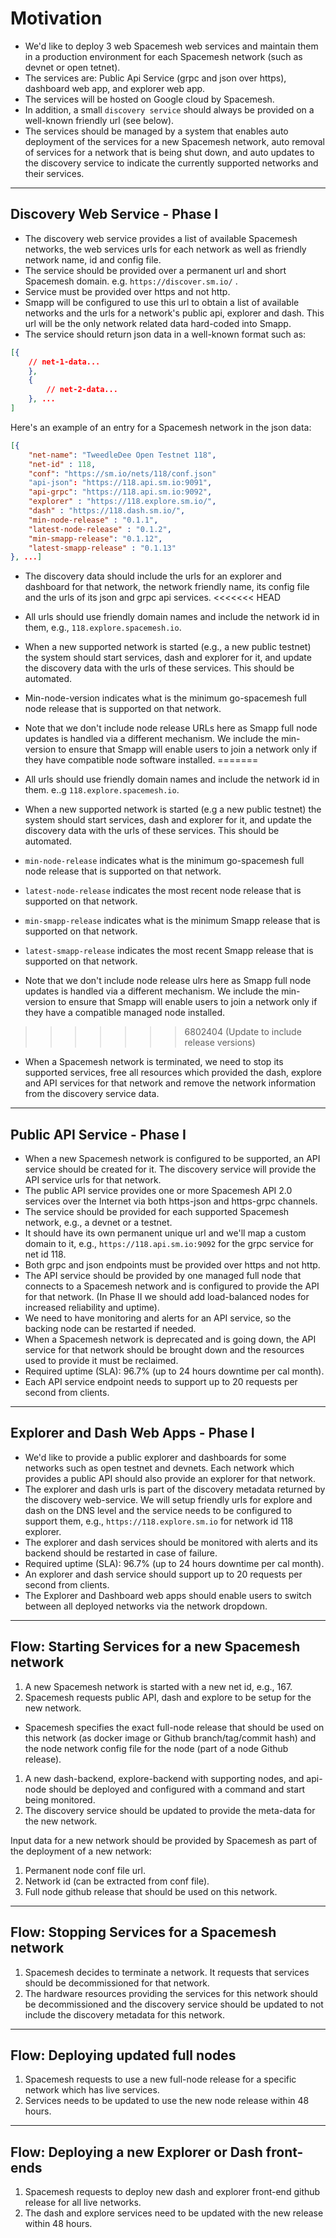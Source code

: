 # Motivation
- We'd like to deploy 3 web Spacemesh web services and maintain them in a production environment for each Spacemesh network (such as devnet or open tetnet).
- The services are: Public Api Service (grpc and json over  https), dashboard web app, and explorer web app.
- The services will be hosted on Google cloud by Spacemesh.
- In addition, a small `discovery service` should always be provided on a well-known friendly url (see below).
- The services should be managed by a system that enables auto deployment of the services for a new Spacemesh network, auto removal of services for a network that is being shut down, and auto updates to the discovery service to indicate the currently supported networks and their services.

---

## Discovery Web Service - Phase I
- The discovery web service provides a list of available Spacemesh networks, the web services urls for each network as well as friendly network name, id and config file.
- The service should be provided over a permanent url and short Spacemesh domain. e.g. `https://discover.sm.io/` .
- Service must be provided over https and not http.
- Smapp will be configured to use this url to obtain a list of available networks and the urls for a network's public api, explorer and dash. This url will be the only network related data hard-coded into Smapp.
- The service should return json data in a well-known format such as:

```json
[{
    // net-1-data...
    },
    {
        // net-2-data...
    }, ...
]
```

Here's an example of an entry for a Spacemesh network in the json data:

```json
[{
    "net-name": "TweedleDee Open Testnet 118",
    "net-id" : 118,
    "conf": "https://sm.io/nets/118/conf.json"
    "api-json": "https://118.api.sm.io:9091",
    "api-grpc": "https://118.api.sm.io:9092",
    "explorer" : "https://118.explore.sm.io/",
    "dash" : "https://118.dash.sm.io/",
    "min-node-release" : "0.1.1",
    "latest-node-release" : "0.1.2",
    "min-smapp-release": "0.1.12",
    "latest-smapp-release" : "0.1.13"
}, ...]
```

- The discovery data should include the urls for an explorer and dashboard for that network, the network friendly name, its config file and the urls of its json and grpc api services.
<<<<<<< HEAD
- All urls should use friendly domain names and include the network id in them, e.g., `118.explore.spacemesh.io`.
- When a new supported network is started (e.g., a new public testnet) the system should start services, dash and explorer for it, and update the discovery data with the urls of these services. This should be automated.
- Min-node-version indicates what is the minimum go-spacemesh full node release that is supported on that network.
- Note that we don't include node release URLs here as Smapp full node updates is handled via a different mechanism. We include the min-version to ensure that Smapp will enable users to join a network only if they have compatible node software installed.
=======
- All urls should use friendly domain names and include the network id in them. e..g `118.explore.spacemesh.io`.
- When a new supported network is started (e.g a new public testnet) the system should start services, dash and explorer for it, and update the discovery data with the urls of these services. This should be automated.
- `min-node-release` indicates what is the minimum go-spacemesh full node release that is supported on that network.
- `latest-node-release` indicates the most recent node release that is supported on that network.
- `min-smapp-release` indicates what is the minimum Smapp release that is supported on that network.
- `latest-smapp-release` indicates the most recent Smapp release that is supported on that network.

- Note that we don't include node release ulrs here as Smapp full node updates is handled via a different mechanism. We include the min-version to ensure that Smapp will enable users to join a network only if they have a compatible managed node installed.
>>>>>>> 6802404 (Update to include release versions)
- When a Spacemesh network is terminated, we need to stop its supported services, free all resources which provided the dash, explore and API services for that network and remove the network information from the discovery service data.

----

## Public API Service - Phase I
- When a new Spacemesh network is configured to be supported, an API service should be created for it. The discovery service will provide the API service urls for that network.
- The public API service provides one or more Spacemesh API 2.0 services over the Internet via both https-json and https-grpc channels.
- The service should be provided for each supported Spacemesh network, e.g., a devnet or a testnet.
- It should have its own permanent unique url and we'll map a custom domain to it, e.g., `https://118.api.sm.io:9092` for the grpc service for net id 118.
- Both grpc and json endpoints must be provided over https and not http.
- The API service should be provided by one managed full node that connects to a Spacemesh network and is configured to provide the API for that network. (In Phase II we should add load-balanced nodes for increased reliability and uptime).
- We need to have monitoring and alerts for an API service, so the backing node can be restarted if needed.
- When a Spacemesh network is deprecated and is going down, the API service for that network should be brought down and the resources used to provide it must be reclaimed.
- Required uptime (SLA): 96.7% (up to 24 hours downtime per cal month).
- Each API service endpoint needs to support up to 20 requests per second from clients.

------

## Explorer and Dash Web Apps - Phase I
- We'd like to provide a public explorer and dashboards for some networks such as open testnet and devnets. Each network which provides a public API should also provide an explorer for that network.
- The explorer and dash urls is part of the discovery metadata returned by the discovery web-service. We will setup friendly urls for explore and dash on the DNS level and the service needs to be configured to support them, e.g., `https://118.explore.sm.io` for network id 118 explorer.
- The explorer and dash services should be monitored with alerts and its backend should be restarted in case of failure.
- Required uptime (SLA): 96.7% (up to 24 hours downtime per cal month).
- An explorer and dash service should support up to 20 requests per second from clients.
- The Explorer and Dashboard web apps should enable users to switch between all deployed networks via the network dropdown.

---

## Flow: Starting Services for a new Spacemesh network
1. A new Spacemesh network is started with a new net id, e.g., 167.
1. Spacemesh requests public API, dash and explore to be setup for the new network.
- Spacemesh specifies the exact full-node release that should be used on this network (as docker image or Github branch/tag/commit hash) and the node network config file for the node (part of a node Github release).
1. A new dash-backend, explore-backend with supporting nodes, and api-node should be deployed and configured with a command and start being monitored.
1. The discovery service should be updated to provide the meta-data for the new network.

Input data for a new network should be provided by Spacemesh as part of the deployment of a new network:
1. Permanent node conf file url.
1. Network id (can be extracted from conf file).
1. Full node github release that should be used on this network.

---

## Flow: Stopping Services for a Spacemesh network
1. Spacemesh decides to terminate a network. It requests that services should be decommissioned for that network.
1. The hardware resources providing the services for this network should be decommissioned and the discovery service should be updated to not include the discovery metadata for this network.

----

## Flow: Deploying updated full nodes
1. Spacemesh requests to use a new full-node release for a specific network which has live services.
1. Services needs to be updated to use the new node release within 48 hours.

---

## Flow: Deploying a new Explorer or Dash front-ends
1. Spacemesh requests to deploy new dash and explorer front-end github release for all live networks.
1. The dash and explore services need to be updated with the new release within 48 hours.
